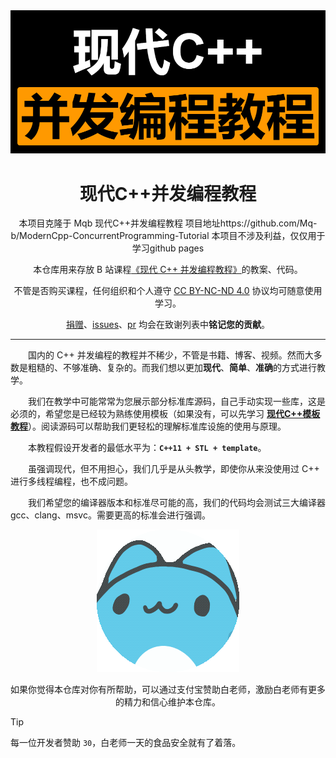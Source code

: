 <div align="center">

<a herf="https://zh.cppreference.com/w/cpp/thread">
<img src="/image/现代C++并发编程教程.png" width=512px alt="cpp"/>
</a>

# 现代C++并发编程教程

本项目克隆于 Mqb 现代C++并发编程教程 项目地址https://github.com/Mq-b/ModernCpp-ConcurrentProgramming-Tutorial
本项目不涉及利益，仅仅用于学习github pages

本仓库用来存放 B 站课程[《现代 C++ 并发编程教程》]()的教案、代码。

不管是否购买课程，任何组织和个人遵守 [CC BY-NC-ND 4.0](https://creativecommons.org/licenses/by-nc-nd/4.0/deed.zh-hans) 协议均可随意使用学习。

[捐赠](https://github.com/Mq-b/ModernCpp-ConcurrentProgramming-Tutorial/tree/main/image/%E6%8D%90%E8%B5%A0)、[issues](https://github.com/Mq-b/ModernCpp-ConcurrentProgramming-Tutorial/issues)、[pr](https://github.com/Mq-b/ModernCpp-ConcurrentProgramming-Tutorial/pulls) 均会在致谢列表中**铭记您的贡献**。

</div>

---

&emsp;&emsp;国内的 C++ 并发编程的教程并不稀少，不管是书籍、博客、视频。然而大多数是粗糙的、不够准确、复杂的。而我们想以更加**现代**、**简单**、**准确**的方式进行教学。

&emsp;&emsp;我们在教学中可能常常为您展示部分标准库源码，自己手动实现一些库，这是必须的，希望您是已经较为熟练使用模板（如果没有，可以先学习 [**现代C++模板教程**](https://github.com/Mq-b/Modern-Cpp-templates-tutorial)）。阅读源码可以帮助我们更轻松的理解标准库设施的使用与原理。

&emsp;&emsp;本教程假设开发者的最低水平为：**`C++11 + STL + template`**。

&emsp;&emsp;虽强调现代，但不用担心，我们几乎是从头教学，即使你从来没使用过 C++ 进行多线程编程，也不成问题。

&emsp;&emsp;我们希望您的编译器版本和标准尽可能的高，我们的代码均会测试三大编译器 gcc、clang、msvc。需要更高的标准会进行强调。

<div align="center">

![猫猫虫](./image/猫猫虫旋转.jpg)

如果你觉得本仓库对你有所帮助，可以通过支付宝赞助白老师，激励白老师有更多的精力和信心维护本仓库。

</div>

> [!TIP]
> 每一位开发者赞助 `30`，白老师一天的食品安全就有了着落。

<!-- <img src="./image/赞助.jpg" width=512px alt="cpp"/> -->
